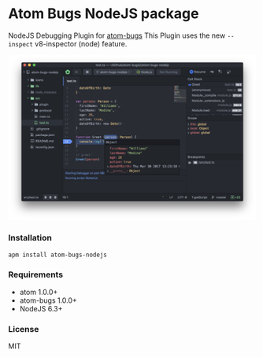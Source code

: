 # Atom Bugs NodeJS package

NodeJS Debugging Plugin for [atom-bugs](https://github.com/atom-bugs/atom-bugs)
This Plugin uses the new `--inspect` v8-inspector (node) feature.

![preview](https://raw.githubusercontent.com/atom-bugs/atom-bugs/master/assets/preview.png)

### Installation

```
apm install atom-bugs-nodejs
```

### Requirements
- atom 1.0.0+
- atom-bugs 1.0.0+
- NodeJS 6.3+

### License

MIT
